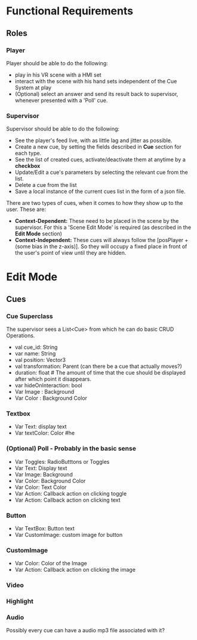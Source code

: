 # Functional Requirements

## Roles

### Player

Player should be able to do the following:

- play in his VR scene with a HMI set
- interact with the scene with his hand sets independent of the Cue System at play
- (Optional) select an answer and send its result back to supervisor, whenever presented with a 'Poll' cue.

### Supervisor

Supervisor should be able to do the following:

- See the player's feed live, with as little lag and jitter as possible.
- Create a new cue, by setting the fields described in **Cue** section for each type.
- See the list of created cues, activate/deactivate them at anytime by a **checkbox**
- Update/Edit a cue's parameters by selecting the relevant cue from the list.
- Delete a cue from the list
- Save a local instance of the current cues list in the form of a json file.

There are two types of cues, when it comes to how they show up to the user. These are:

- **Context-Dependent:** These need to be placed in the scene by the supervisor. For this a 'Scene Edit Mode' is required (as described in the **Edit Mode** section)
- **Context-Independent:** These cues will always follow the  [posPlayer + (some bias in the z-axis)]. So they will occupy a fixed place in front of the user's point of view until they are hidden.


# Edit Mode


## Cues

### Cue Superclass

The supervisor sees a List\<Cue> from which he can do basic CRUD Operations.

- val cue_id: String
- var name: String
- val position: Vector3
- val transformation: Parent (can there be a cue that actually moves?)
- duration: float # The amount of time that the cue should be displayed after which point it disappears.
- var hideOnInteraction: bool
- Var Image : Background
- Var Color : Background Color

### Textbox

* Var Text: display text
* Var textColor: Color #he

### (Optional) Poll - Probably in the basic sense

- Var Toggles: RadioButttons or Toggles
- Var Text: Display text
- Var Image: Background
- Var Color: Background Color
- Var Color: Text Color
- Var Action: Callback action on clicking toggle
- Var Action: Callback action on clicking text

### Button

* Var TextBox: Button text
* Var CustomImage: custom image for button

### CustomImage

* Var Color: Color of the Image
* Var Action: Callback action on clicking the image

### Video


### Highlight

### Audio

Possibly every cue can have a audio mp3 file associated with it?
